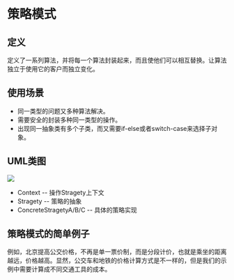 # 策略模式
## 定义
定义了一系列算法，并将每一个算法封装起来，而且使他们可以相互替换。让算法独立于使用它的客户而独立变化。
## 使用场景
* 同一类型的问题又多种算法解决。
* 需要安全的封装多种同一类型的操作。
* 出现同一抽象类有多个子类，而又需要if-else或者switch-case来选择子对象。
## UML类图

![](http://img.my.csdn.net/uploads/201205/11/1336732187_4598.jpg)

* Context -- 操作Stragety上下文
* Stragety -- 策略的抽象
* ConcreteStragetyA/B/C -- 具体的策略实现
## 策略模式的简单例子
例如，北京提高公交价格，不再是单一票价制，而是分段计价，也就是乘坐的距离越远，价格越高。显然，公交车和地铁的价格计算方式是不一样的，但是我们的示例中需要计算成不同交通工具的成本。
